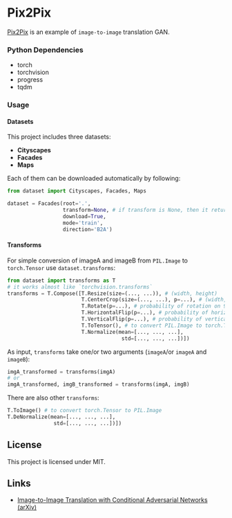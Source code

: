 Pix2Pix
======================

[Pix2Pix](https://arxiv.org/abs/1609.04802) is an example of `image-to-image` translation GAN.

### Python Dependencies

- torch
- torchvision
- progress
- tqdm

### Usage

#### Datasets
This project includes three datasets:

- **Cityscapes**
- **Facades**
- **Maps**

Each of them can be downloaded automatically by following:
```python
from dataset import Cityscapes, Facades, Maps

dataset = Facades(root='.',
                  transform=None, # if transform is None, then it returns PIL.Image
                  download=True,
                  mode='train',
                  direction='B2A')
```

#### Transforms
For simple conversion of imageA and imageB from `PIL.Image` to `torch.Tensor` use `dataset.transforms`:
```python
from dataset import transforms as T
# it works almost like `torchvision.transforms`
transforms = T.Compose([T.Resize(size=(..., ...)), # (width, height)
                        T.CenterCrop(size=(..., ...), p=...), # (width, height); probability of crop/else resize
                        T.Rotate(p=...), # probability of rotation on 90'
                        T.HorizontalFlip(p=...), # probability of horizontal flip
                        T.VerticalFlip(p=...), # probability of vertical flip
                        T.ToTensor(), # to convert PIL.Image to torch.Tensor
                        T.Normalize(mean=[..., ..., ...],
                                     std=[..., ..., ...])])
```
As input, `transforms` take one/or two arguments (`imageA`/or `imageA` and `imageB`):
```python
imgA_transformed = transforms(imgA)
# or
imgA_transformed, imgB_transformed = transforms(imgA, imgB)
```
There are also other `transforms`:
```python
T.ToImage() # to convert torch.Tensor to PIL.Image 
T.DeNormalize(mean=[..., ..., ...],
               std=[..., ..., ...])])
```

## License

This project is licensed under MIT.

## Links

* [Image-to-Image Translation with Conditional Adversarial Networks (arXiv)](https://arxiv.org/pdf/1611.07004.pdf)

